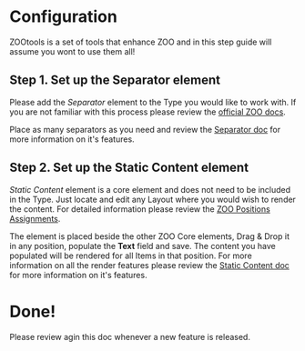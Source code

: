 # Configuration

ZOOtools is a set of tools that enhance ZOO and in this step guide will assume you wont to use them all!

## Step 1. Set up the Separator element

Please add the *Separator* element to the Type you would like to work with. If you are not familiar with this process please review the [official ZOO docs](http://www.yootheme.com/zoo/documentation/advanced/extend-pre-build-types).

Place as many separators as you need and review the [Separator doc](ZOOtools/separator.md) for more information on it's features.

## Step 2. Set up the Static Content element

*Static Content* element is a core element and does not need to be included in the Type. Just locate and edit any Layout where you would wish to render the content. For detailed information please review the [ZOO Positions Assignments](http://www.yootheme.com/zoo/documentation/advanced/assign-elements-to-layout-positions).

The element is placed beside the other ZOO Core elements, Drag & Drop it in any position, populate the **Text** field and save. The content you have populated will be rendered for all Items in that position. For more information on all the render features please review the [Static Content doc](ZOOtools/static_content.md) for more information on it's features.

# Done!

Please review agin this doc whenever a new feature is released.